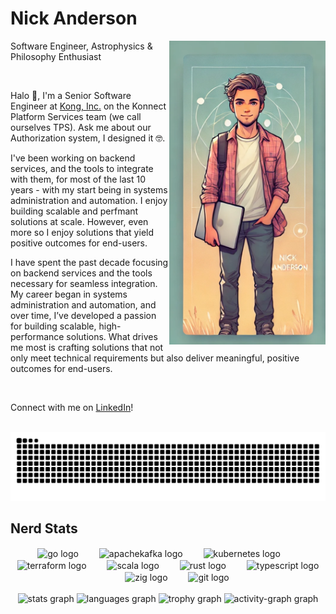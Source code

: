 <h1>Nick Anderson</h1>

<img align="right" width="250px" src="./me.png"  />

<p align="left">Software Engineer, Astrophysics & Philosophy Enthusiast</p>
<br />
<p align="left">Halo 👋, I'm a Senior Software Engineer at <a href="https://konghq.com/">Kong, Inc.</a> on the Konnect Platform Services team (we call ourselves TPS). Ask me about our Authorization system, I designed it 🤓.</p>
<p align="left">I've been working on backend services, and the tools to integrate with them, for most of the last 10 years - with my start being in systems administration and automation. I enjoy building scalable and perfmant solutions at scale. However, even more so I enjoy solutions that yield positive outcomes for end-users.</p>
<p align="left">I have spent the past decade focusing on backend services and the tools necessary for seamless integration. My career began in systems administration and automation, and over time, I’ve developed a passion for building scalable, high-performance solutions. What drives me most is crafting solutions that not only meet technical requirements but also deliver meaningful, positive outcomes for end-users.</p>
<br />
<p align="left">Connect with me on <a href="https://www.linkedin.com/in/iamnande/">LinkedIn</a>!</p>
<br clear="both">

<img src="https://raw.githubusercontent.com/iamnande/iamnande/refs/heads/output/snake.svg" alt="snake animation" />

<h2>Nerd Stats</h2>

<div align="center">
  <img style="vertical-align:middle" src="https://cdn.jsdelivr.net/gh/devicons/devicon/icons/go/go-original.svg" height="40" alt="go logo"  />
  <img width="25" />
  <img style="vertical-align:middle" src="https://cdn.jsdelivr.net/gh/devicons/devicon/icons/apachekafka/apachekafka-original.svg" height="40" alt="apachekafka logo"  />
  <img width="25" />
  <img style="vertical-align:middle" src="https://cdn.jsdelivr.net/gh/devicons/devicon/icons/kubernetes/kubernetes-plain.svg" height="40" alt="kubernetes logo"  />
  <img width="25" />
  <img style="vertical-align:middle" src="https://cdn.jsdelivr.net/gh/devicons/devicon/icons/terraform/terraform-original.svg" height="40" alt="terraform logo"  />
  <img width="25" />
  <img style="vertical-align:middle" src="https://cdn.jsdelivr.net/gh/devicons/devicon/icons/scala/scala-original.svg" height="40" alt="scala logo"  />
  <img width="25" />
  <img style="vertical-align:middle" src="https://cdn.jsdelivr.net/gh/devicons/devicon/icons/rust/rust-original.svg" height="40" alt="rust logo"  />
  <img width="25" />
  <img style="vertical-align:middle" src="https://cdn.jsdelivr.net/gh/devicons/devicon/icons/typescript/typescript-original.svg" height="40" alt="typescript logo"  />
  <img width="25" />
  <img style="vertical-align:middle" src="https://cdn.jsdelivr.net/gh/devicons/devicon/icons/zig/zig-original.svg" height="40" alt="zig logo"  />
  <img width="25" />
  <img style="vertical-align:middle" src="https://cdn.jsdelivr.net/gh/devicons/devicon/icons/git/git-original.svg" height="40" alt="git logo"  />
</div>

<br clear="both">

<div align="center">
  <img src="https://github-readme-stats.vercel.app/api?username=iamnande&hide_title=true&hide_rank=true&show_icons=true&include_all_commits=true&count_private=true&disable_animations=false&theme=dracula&locale=en&hide_border=false&order=1" height="150" alt="stats graph"  />
  <img src="https://github-readme-stats.vercel.app/api/top-langs?username=iamnande&locale=en&hide_title=true&layout=compact&card_width=320&langs_count=5&theme=dracula&hide_border=false&order=2" height="150" alt="languages graph"  />
  <img src="https://github-profile-trophy.vercel.app?username=iamnande&theme=dracula&column=6&row=1&margin-w=8&margin-h=8&no-bg=false&no-frame=false&order=4" height="150" alt="trophy graph"  />
  <img src="https://github-readme-activity-graph.vercel.app/graph?username=iamnande&radius=16&theme=react&area=true&order=5" height="300" alt="activity-graph graph"  />
</div>
